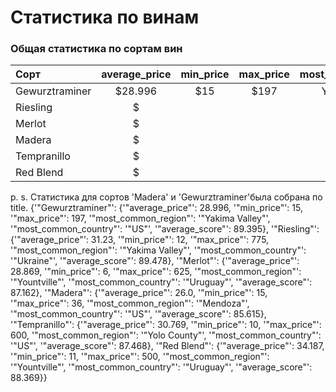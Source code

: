 # Статистика по винам
### Общая статистика по сортам вин

|     Сорт      | average_price | min_price | max_price | most_common_region | most_common_country | average_score |
|:--------------|:-------------:|:---------:|:---------:|:------------------:|:-------------------:|:-------------:|
| Gewurztraminer|$28.996        |$15        |$197       |Yakima Valley       |US                   |89.395         |
| Riesling      |$              |           |           |                    |                     |               |
| Merlot        |$              |           |           |                    |                     |               |
| Madera        |$              |           |           |                    |                     |               |
| Tempranillo   |$              |           |           |                    |                     |               |
| Red Blend     |$              |           |           |                    |                     |               |

p. s. Статистика для сортов 'Madera' и 'Gewurztraminer'была собрана по title.
{'"Gewurztraminer"': {'"average_price"': 28.996, '"min_price"': 15, '"max_price"': 197, '"most_common_region"': '"Yakima Valley"', '"most_common_country"': '"US"', '"average_score"': 89.395}, '"Riesling"': {'"average_price"': 31.23, '"min_price"': 12, '"max_price"': 775, '"most_common_region"': '"Yakima Valley"', '"most_common_country"': '"Ukraine"', '"average_score"': 89.478}, '"Merlot"': {'"average_price"': 28.869, '"min_price"': 6, '"max_price"': 625, '"most_common_region"': '"Yountville"', '"most_common_country"': '"Uruguay"', '"average_score"': 87.162}, '"Madera"': {'"average_price"': 26.0, '"min_price"': 15, '"max_price"': 36, '"most_common_region"': '"Mendoza"', '"most_common_country"': '"US"', '"average_score"': 85.615}, '"Tempranillo"': {'"average_price"': 30.769, '"min_price"': 10, '"max_price"': 600, '"most_common_region"': '"Yolo County"', '"most_common_country"': '"US"', '"average_score"': 87.468}, '"Red Blend"': {'"average_price"': 34.187, '"min_price"': 11, '"max_price"': 500, '"most_common_region"': '"Yountville"', '"most_common_country"': '"Uruguay"', '"average_score"': 88.369}}
